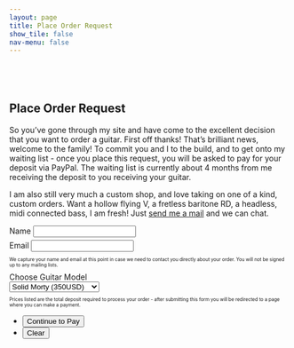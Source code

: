 ```yaml
---
layout: page
title: Place Order Request
show_tile: false
nav-menu: false
---
```


<!-- Main -->
<div id="main" class="alt">



<!-- Intro -->
<section>
	<div class="inner">
		<section style="margin-top: 6em">
			<h2>Place Order Request</h2>
			<p>So you’ve gone through my site and have come to the excellent decision that you want to order a guitar. First off thanks! That’s brilliant news, welcome to the family! To commit you and I to the build, and to get onto my waiting list - once you place this request, you will be asked to pay for your deposit via PayPal. The waiting list is currently about 4 months from me receiving the deposit to you receiving your guitar.</p> 
			<p>I am also still very much a custom shop, and love taking on one of a kind, custom orders. Want a hollow flying V, a fretless baritone RD, a headless, midi connected bass, I am fresh! Just <a href="{{ 'contact' | relative_url }}">send me a mail</a> and we can chat.</p>
			<!-- <script type="text/javascript">window.onload = function(){location.href=document.getElementById("selectbox").value;}
			</script> -->
			<form action="https://liveformhq.com/form/0a425dcc-82fa-4f2d-b1aa-7495349eedbc" method="post">
				<div class="field half first" style="margin-bottom: 0.4em">
					<label for="name">Name</label>
					<input type="text" name="name" id="name" />
				</div>
				<div class="field half" style="margin-bottom: 0.4em">
					<label for="email">Email</label>
					<input type="text" name="_replyto" id="email" />
				</div>
				<p style="font-size:0.6em">We capture your name and email at this point in case we need to contact you directly about your order. You will not be signed up to any mailing lists.</p>
				<div class="field">
					<label for="guitarmodel">Choose Guitar Model</label>
					<div class="select-wrapper">
						<select name="guitarmodel" id="guitarmodel">
							<option value="{{ 'checkout/solid-t' | relative_url}}">Solid Morty (350USD)</option>
							<option value="{{ 'checkout/hollow-t' | relative_url}}">Hollow Morty (420USD)</option>
							<option value="{{ 'checkout/offset' | relative_url}}">Moar Offset (500USD)</option>
							<option value="{{ 'checkout/solid-bass' | relative_url}}">Solid Bass (500USD)</option>
							<option value="{{ 'checkout/hollow-bass' | relative_url}}">Hollow Bass (450USD)</option>
							<option value="{{ 'checkout/wayfair' | relative_url}}">Wayfair (750USD)</option>
						</select>
					</div>
					<p style="font-size:0.6em">Prices listed are the total deposit required to process your order - after submitting this form you will be redirected to a page where you can make a payment.</p>
				</div>
				<!-- <input type="hidden" name="_nodirect" /> -->
				<ul class="actions">
					<li><input type="submit" value="Continue to Pay" class="special" onClick="window.open(guitarmodel.value,'newtab')"/></li>
					<li><input type="reset" value="Clear" /></li>
				</ul>
			</form>	
		</section>
	</div>
</section>

